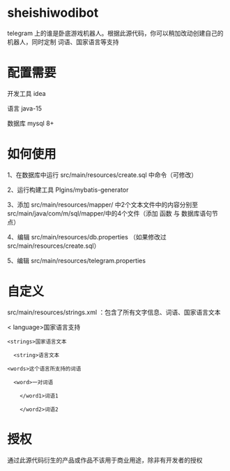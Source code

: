 # sheishiwodibot

telegram 上的谁是卧底游戏机器人。根据此源代码，你可以稍加改动创建自己的机器人，同时定制 词语、国家语言等支持

# 配置需要
开发工具 idea

语言 java-15

数据库 mysql 8+

# 如何使用
1、在数据库中运行 src/main/resources/create.sql 中命令（可修改）

2、运行构建工具 Plgins/mybatis-generator

3、添加 src/main/resources/mapper/ 中2个文本文件中的内容分别至src/main/java/com/m/sql/mapper/中的4个文件（添加 函数 与 数据库语句节点）

4、编辑 src/main/resources/db.properties （如果修改过src/main/resources/create.sql）

5、编辑 src/main/resources/telegram.properties

# 自定义

src/main/resources/strings.xml ：包含了所有文字信息、词语、国家语言文本 

  <language> < language>国家语言支持
  
    <strings>国家语言文本 
      
      <string>语言文本
        
    <words>这个语言所支持的词语
      
      <word>一对词语
        
        </word1>词语1
      
        </word2>词语2
 </language>

# 授权
通过此源代码衍生的产品或作品不该用于商业用途，除非有开发者的授权
